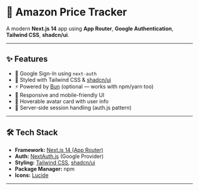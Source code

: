 # 🚀 Amazon Price Tracker

A modern **Next.js 14** app using **App Router**, **Google Authentication**, **Tailwind CSS**, **shadcn/ui**.

---

## ✨ Features

- 🔐 Google Sign-In using `next-auth`
- 🎨 Styled with Tailwind CSS & [shadcn/ui](https://ui.shadcn.com/)
- ⚡ Powered by [Bun](https://bun.sh/) (optional — works with npm/yarn too)
- 📱 Responsive and mobile-friendly UI
- 🪪 Hoverable avatar card with user info
- 🔄 Server-side session handling (auth.js pattern)

---

## 🛠️ Tech Stack

- **Framework:** [Next.js 14 (App Router)](https://nextjs.org/)
- **Auth:** [NextAuth.js](https://authjs.dev/) (Google Provider)
- **Styling:** [Tailwind CSS](https://tailwindcss.com/), [shadcn/ui](https://ui.shadcn.com/)
- **Package Manager:** npm 
- **Icons:** [Lucide](https://lucide.dev/)

---



